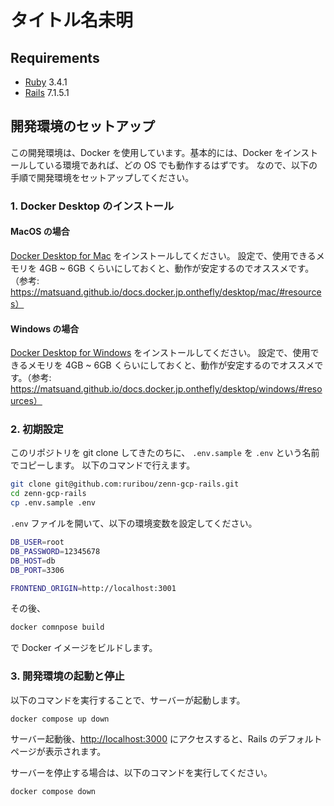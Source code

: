 # タイトル名未明

## Requirements

- [Ruby](https://www.ruby-lang.org/ja/downloads/releases/) 3.4.1
- [Rails](https://rubygems.org/gems/rails/versions?locale=ja) 7.1.5.1

## 開発環境のセットアップ

この開発環境は、Docker を使用しています。基本的には、Docker をインストールしている環境であれば、どの OS でも動作するはずです。
なので、以下の手順で開発環境をセットアップしてください。

### 1. Docker Desktop のインストール

#### MacOS の場合

[Docker Desktop for Mac](https://docs.docker.com/desktop/setup/install/mac-install/) をインストールしてください。
設定で、使用できるメモリを 4GB ~ 6GB くらいにしておくと、動作が安定するのでオススメです。（参考: https://matsuand.github.io/docs.docker.jp.onthefly/desktop/mac/#resources）

#### Windows の場合

[Docker Desktop for Windows](https://docs.docker.com/desktop/setup/install/windows-install/) をインストールしてください。
設定で、使用できるメモリを 4GB ~ 6GB くらいにしておくと、動作が安定するのでオススメです。（参考: https://matsuand.github.io/docs.docker.jp.onthefly/desktop/windows/#resources）

### 2. 初期設定

このリポジトリを git clone してきたのちに、 `.env.sample` を `.env` という名前でコピーします。
以下のコマンドで行えます。

```bash
git clone git@github.com:ruribou/zenn-gcp-rails.git
cd zenn-gcp-rails
cp .env.sample .env
```

`.env` ファイルを開いて、以下の環境変数を設定してください。

```bash
DB_USER=root
DB_PASSWORD=12345678
DB_HOST=db
DB_PORT=3306

FRONTEND_ORIGIN=http://localhost:3001
```

その後、

```bash
docker comnpose build
```

で Docker イメージをビルドします。

### 3. 開発環境の起動と停止

以下のコマンドを実行することで、サーバーが起動します。

```bash
docker compose up down
```

サーバー起動後、[http://localhost:3000](http://localhost:3000) にアクセスすると、Rails のデフォルトページが表示されます。

サーバーを停止する場合は、以下のコマンドを実行してください。

```bash
docker compose down
```
